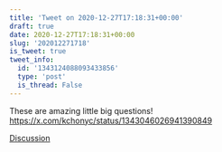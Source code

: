 ```yaml
---
title: 'Tweet on 2020-12-27T17:18:31+00:00'
draft: true
date: 2020-12-27T17:18:31+00:00
slug: '202012271718'
is_tweet: true
tweet_info:
  id: '1343124088093433856'
  type: 'post'
  is_thread: False
---
```




These are amazing little big questions! <https://x.com/kchonyc/status/1343046026941390849>

[Discussion](https://x.com/sytelus/status/1343124088093433856)
